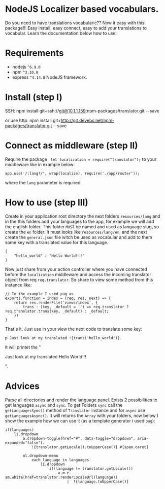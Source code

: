# NodeJS Localizer based vocabulars.

Do you need to have translations vocabularic?? Now it easy with this package!!! Easy install, easy connect, easy to add your translations to vocabular. Learn the documentation below how to use.

# Requirements
 - nodejs ```^6.9.0```
 - npm ```^3.10.8```
 - express ```^4.14.0``` NodeJS framework.

# Install (step I)
SSH:
    npm install git+ssh://git@10.1.1.159:npm-packages/translator.git --save

or use http:
	npm install git+http://git.devebs.net/npm-packages/translator.git --save

# Connect as middleware (step II)
Require the package ``` let localization = require("translator");``` to your middleware like in example below:
    
    app.use('/:lang?/', wrap(localize), require('./app/router'));
where the ```lang``` parameter is required

# How to use (step III)
Create in your application root directory the next folders ```resources/lang``` and in the this folders add your languages to the app, for example we will add the english folder. This folder ```MUST``` be named and used as language slug, so create the ```en``` folder. It must looks like ```resources/lang/en```,  and the next create the ```general.json``` file witch be used as vocabular and add to them some key with a translated value for this language.
```
{
    "hello_world" : "Hello World!!!"
}
```

Now just share from your action controller where you have connected before the ```localization``` middleware and access the incoming translator object from req ```req.translator```. So share to view some method from this instance like:
```
// In the example I used pug as 
exports.function = index = (req, res, next) => {
    return res.renderFile('views/index', {
        trans : (key, _default = '') => req.translator ? req.translator.trans(key, _default) : _default;
    })
}
```
That's it. Just use in your view the next code to translate some key:

``` 
p Just look at my translated !{trans('hello_world')}.

```

it will printet the "<p>Just look at my translated Hello World!!!</p>".


# Advices

Parse all directories and render the language panel. Exists 2 possibilities to get languages ```async``` and ```sync```. To get Folders ```sync``` call the ```getLanguagesSync()``` method of ```Translator``` instance and for ```async``` use ```getLanguagesAsync()```. It will returns the ```Array``` with your folders, now below I show the example how we can use it (as a template generator i used ```pug```):

```
if(languages)
    li.dropdown
        a.dropdown-toggle(href="#", data-toggle="dropdown", aria-expanded="false").
            !{translator.getLocale().toUpperCase()} #[span.caret]

        ul.dropdown-menu
            each language in languages
                li.dropdown
                    if(language != translator.getLocale())
	                    a.m-r-sm.white(href=translator.renderLocaleUrl(language))
	                        |  !{language.toUpperCase()}
```